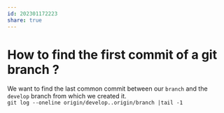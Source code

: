 ```yaml
---  
id: 202301172223  
share: true  
---  
```

# How to find the first commit of a git branch ?  
  
We want to find the last common commit between our `branch` and the `develop` branch from which we created it.  
`git log --oneline origin/develop..origin/branch |tail -1`  
  
  
  
  
